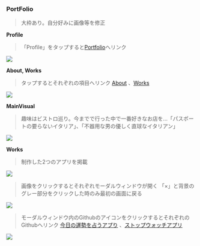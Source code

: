 ### PortFolio
> 大枠あり。自分好みに画像等を修正

**Profile**
> 「Profile」をタップすると[Portfolio](https://miki-aliyas.github.io/)へリンク
<img src="https://miki-aliyas.github.io/img/logo.svg">

**About, Works**
> タップするとそれぞれの項目へリンク
> [About](https://miki-aliyas.github.io/#about) 、[Works](https://miki-aliyas.github.io/#works)
<img src="https://miki-aliyas.github.io/img/portfolio1.png">

**MainVisual**
> 趣味はビストロ巡り。今までで行った中で一番好きなお店を…「パスポートの要らないイタリア」、「不器用な男の優しく直球なイタリアン」
<img src="https://miki-aliyas.github.io/img/mainvisual.png">

**Works**
> 制作した2つのアプリを掲載
<img src="https://miki-aliyas.github.io/img/works1.png">

> 画像をクリックするとそれぞれモーダルウィンドウが開く
>「×」と背景のグレー部分をクリックした時のみ最初の画面に戻る
<img src="https://miki-aliyas.github.io/img/works1.png">

> モーダルウィンドウ内のGithubのアイコンをクリックするとそれぞれのGithubへリンク
> [今日の運勢を占うアプり](https://github.com/miki-aliyas/Today-sFortuneApp) 、[ストップウォッチアプリ](https://github.com/miki-aliyas/StopWatchAPP)
<img src="https://miki-aliyas.github.io/img/works3.png">

